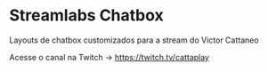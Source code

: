 # Streamlabs Chatbox
Layouts de chatbox customizados para a stream do Victor Cattaneo<br/>

Acesse o canal na Twitch -> https://twitch.tv/cattaplay
